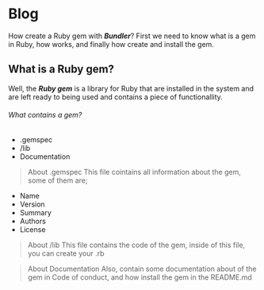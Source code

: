 # Blog

How create a Ruby gem with ***Bundler***?
First we need to know what is a gem in Ruby, how works, and finally how create and install the gem.

## What is a Ruby gem?

Well, the ***Ruby gem*** is a library for Ruby that are installed in the system and are left ready to being used and contains a piece of functionallity. 

###### What contains a gem?

* .gemspec
* /lib
* Documentation

> About .gemspec
This file cointains all information about the gem, some of them are;
- Name
- Version
- Summary
- Authors
- License

> About /lib
This file contains the code of the gem, inside of this file, you can create your .rb

> About Documentation
Also, contain some documentation about of the gem in Code of conduct, and how install the gem in the README.md

